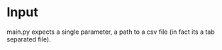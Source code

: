 # Input

main.py expects a single parameter, a path to a csv file (in fact its a tab separated file).
